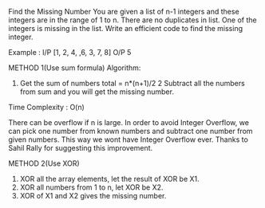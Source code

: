 Find the Missing Number
You are given a list of n-1 integers and these integers are in the range of 1 to n. There are no duplicates in list. One of the integers is missing in the list. Write an efficient code to find the missing integer.

Example :
I/P    [1, 2, 4, ,6, 3, 7, 8]
O/P    5


METHOD 1(Use sum formula)
Algorithm:

1. Get the sum of numbers 
       total = n*(n+1)/2
2  Subtract all the numbers from sum and
   you will get the missing number.
   
Time Complexity : O(n)
   
There can be overflow if n is large. In order to avoid Integer Overflow, we can pick one number from known numbers and subtract one number from given numbers. This way we wont have Integer Overflow ever. Thanks to Sahil Rally for suggesting this improvement.

METHOD 2(Use XOR)

  1) XOR all the array elements, let the result of XOR be X1.
  2) XOR all numbers from 1 to n, let XOR be X2.
  3) XOR of X1 and X2 gives the missing number.